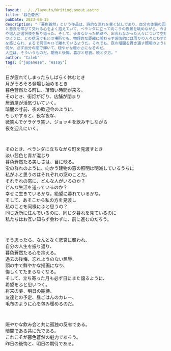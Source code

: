 ```yaml
---
layout: ../../layouts/WritingLayout.astro
title: '暮色蒼然'
pubDate: 2023-08-15
description: "「暮色蒼然」という作品は、詩的な流れを書く試しであり、自分の体験の回想でもある。その時、喜び
と悲哀を帯びて交わる心をよく抱えていて、ベランダに立って向こうの夜景を眺めながら、今までの人生
や選んだ選択肢を振り返った。そして、歩まなかった軌跡や、出会わなかった人々について空想した。こ
のように、どの状況でもどの場所でも、物理的な距離に関わらず感情的には周りの人々とわずかに遠距離
を感じられ、まるで何百キロで離れているようだ。それでも、夜の暗闇を貫き通す照明のように、誰か、
何か、必ず自分の闇で輝いて、穏やかな暖かさになるのだ。
人生は、そういうものだ。期待と後悔。喜びと悲哀。暁と夕方。"
author: "Caleb"
tags: ["japanese", "essay"]
---
```


日が疲れてしまったらしばらく休むとき\
月がそろそろ登場し始めるとき\
暮色蒼然たる町に、薄暗い時間が来る。\
そのとき、街灯が灯り、店舗が閉まり\
居酒屋が活気づいていく。\
暗闇の寸前、夜の歓迎会のように、\
もしかすると、夜な夜な、\
微笑んでゲラゲラ笑い、ジョッキを飲み干しながら\
夜を迎えにいく。

</br>

そのとき、ベランダに立ちながら町を見渡すとき\
淡い茜色と青が混じり\
暮色蒼然たる美しさは、目に映る。\
蛍の群れのように、向かう建物の窓の照明は明滅しているうちに\
私がふと思うのはそれぞれの窓のことだ。\
それぞれの窓に、どんな人がいるのか？\
どんな生活を送っているのか？\
幸せに生きているかな。絶望に暮れているかな。\
そして、あそこから私の方を見渡し\
私のことを同様にふと思うの？\
同じ近所に住んでいるのに、同じ夕暮れを見ているのに\
私たちはお互い知らず会わずに、前に進むのだろう。

</br>

そう思ったら、なんとなく悲哀に襲われ、\
自分の人生を振り返り、\
暮色蒼然たる心を抱える。\
過去の後悔、忘れようのない屈辱、\
頭の中で鮮やかな描画になり、\
悔しくてたまらなくなる。\
そして、立ち寄った月も必ず日にまた譲るように、\
希望をふと思いつく。\
将来の夢、明日の期待、\
友達との予定、昼ごはんのカレー、\
毛布のように心を包み暖めるのだ。

</br>

賑やかな飲み会と共に孤独の反省である。\
暗闇である共に光である。\
これこそが暮色蒼然の魅力であろう。\
昨日の後悔と、明日の期待である。